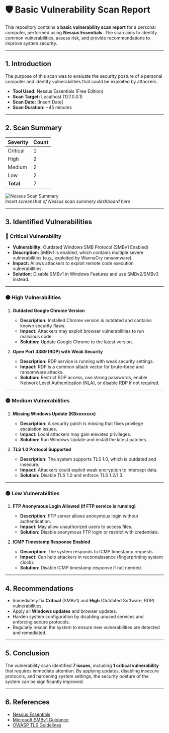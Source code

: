 # 🛡️ Basic Vulnerability Scan Report

This repository contains a **basic vulnerability scan report** for a personal computer, performed using **Nessus Essentials**. The scan aims to identify common vulnerabilities, assess risk, and provide recommendations to improve system security.

---

## 1. Introduction

The purpose of this scan was to evaluate the security posture of a personal computer and identify vulnerabilities that could be exploited by attackers.  

- **Tool Used:** Nessus Essentials (Free Edition)  
- **Scan Target:** Localhost (127.0.0.1)  
- **Scan Date:** [Insert Date]  
- **Scan Duration:** ~45 minutes  

---

## 2. Scan Summary

| Severity   | Count |
|------------|-------|
| Critical   | 1     |
| High       | 2     |
| Medium     | 2     |
| Low        | 2     |
| **Total**  | 7     |

![Nessus Scan Summary](path_to_screenshot.png)  
*Insert screenshot of Nessus scan summary dashboard here*

---

## 3. Identified Vulnerabilities

### 🔴 Critical Vulnerability
- **Vulnerability:** Outdated Windows SMB Protocol (SMBv1 Enabled)  
- **Description:** SMBv1 is enabled, which contains multiple severe vulnerabilities (e.g., exploited by WannaCry ransomware).  
- **Impact:** Allows attackers to exploit remote code execution vulnerabilities.  
- **Solution:** Disable SMBv1 in Windows Features and use SMBv2/SMBv3 instead.

---

### 🟠 High Vulnerabilities
1. **Outdated Google Chrome Version**  
   - **Description:** Installed Chrome version is outdated and contains known security flaws.  
   - **Impact:** Attackers may exploit browser vulnerabilities to run malicious code.  
   - **Solution:** Update Google Chrome to the latest version.  

2. **Open Port 3389 (RDP) with Weak Security**  
   - **Description:** RDP service is running with weak security settings.  
   - **Impact:** RDP is a common attack vector for brute-force and ransomware attacks.  
   - **Solution:** Restrict RDP access, use strong passwords, enable Network Level Authentication (NLA), or disable RDP if not required.

---

### 🟡 Medium Vulnerabilities
1. **Missing Windows Update (KBxxxxxxx)**  
   - **Description:** A security patch is missing that fixes privilege escalation issues.  
   - **Impact:** Local attackers may gain elevated privileges.  
   - **Solution:** Run Windows Update and install the latest patches.  

2. **TLS 1.0 Protocol Supported**  
   - **Description:** The system supports TLS 1.0, which is outdated and insecure.  
   - **Impact:** Attackers could exploit weak encryption to intercept data.  
   - **Solution:** Disable TLS 1.0 and enforce TLS 1.2/1.3.

---

### 🟢 Low Vulnerabilities
1. **FTP Anonymous Login Allowed (if FTP service is running)**  
   - **Description:** FTP server allows anonymous login without authentication.  
   - **Impact:** May allow unauthorized users to access files.  
   - **Solution:** Disable anonymous FTP login or restrict with credentials.  

2. **ICMP Timestamp Response Enabled**  
   - **Description:** The system responds to ICMP timestamp requests.  
   - **Impact:** Can help attackers in reconnaissance (fingerprinting system clock).  
   - **Solution:** Disable ICMP timestamp response if not needed.

---

## 4. Recommendations

- Immediately fix **Critical** (SMBv1) and **High** (Outdated Software, RDP) vulnerabilities.  
- Apply all **Windows updates** and browser updates.  
- Harden system configuration by disabling unused services and enforcing secure protocols.  
- Regularly rescan the system to ensure new vulnerabilities are detected and remediated.

---

## 5. Conclusion

The vulnerability scan identified **7 issues**, including **1 critical vulnerability** that requires immediate attention. By applying updates, disabling insecure protocols, and hardening system settings, the security posture of the system can be significantly improved.

---

## 6. References

- [Nessus Essentials](https://www.tenable.com/products/nessus/nessus-essentials)  
- [Microsoft SMBv1 Guidance](https://docs.microsoft.com/en-us/windows-server/storage/file-server/troubleshoot/smbv1-not-installed-by-default-in-windows)  
- [OWASP TLS Guidelines](https://owasp.org/www-project-cheat-sheets/cheatsheets/Transport_Layer_Protection_Cheat_Sheet.html)
